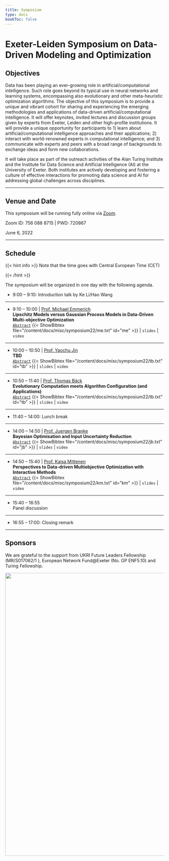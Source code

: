 ```yaml
---
title: Symposium
type: docs
bookToc: false
---
```


# Exeter-Leiden Symposium on Data-Driven Modeling and Optimization

<link rel="stylesheet" href="/academicons/academicons-1.9.0/css/academicons.min.css"/>
<link rel="stylesheet" href="https://maxcdn.bootstrapcdn.com/font-awesome/4.4.0/css/font-awesome.min.css">
<head>
<script src='https://kit.fontawesome.com/a076d05399.js' crossorigin='anonymous'></script>
<link rel="stylesheet" href="https://fonts.googleapis.com/icon?family=Material+Icons">
<link rel="stylesheet" href="https://cdnjs.cloudflare.com/ajax/libs/font-awesome/4.7.0/css/font-awesome.min.css">
</head>

<script>
  function toggle_visibility(id) {
      var e = document.getElementById(id);
      if(e.style.display == 'block')
        e.style.display = 'none';
      else
        e.style.display = 'block';
  }
</script>

<style>
hr.dashed {
  border-top: 1px dashed #bbb;
}

.grid-container {
  display: grid;
  grid-template-columns: 40% 60%;
  grid-gap: 5px;
  background-color: transparent;
  padding: 5px;
}

.bibtexpre{
	background-color:#F8F8FA;
  border-radius:5px;
  border: 2px solid #D8D8DA;
  margin:10px;
}
</style>

## Objectives

Data has been playing an ever-growing role in artificial/computational intelligence. Such role goes beyond its typical use in neural networks and learning systems, encompassing also evolutionary and other meta-heuristic optimization algorithms. The objective of this symposium is to provide a unique and vibrant cohort for sharing and experiencing the emerging methodologies and applications of data-driven artificial/computational intelligence. It will offer keynotes, invited lectures and discussion groups given by experts from Exeter, Leiden and other high-profile institutions. It will provide a unique opportunity for participants to 1) learn about artificial/computational intelligence approaches and their applications; 2) interact with world-renowned experts in computational intelligence; and 3) communicate with experts and peers with a broad range of backgrounds to exchange ideas and form new collaborations.

It will take place as part of the outreach activities of the Alan Turing Institute and the Institute for Data Science and Artificial Intelligence (AI) at the University of Exeter. Both institutes are actively developing and fostering a culture of effective interactions for promoting data science and AI for addressing global challenges across disciplines.

---

## Venue and Date

This symposium will be running fully online via [Zoom](https://zoom.us/).<br>

<i class='fa fa-whatsapp' style='font-size:16px'></i> Zoom ID: 756 088 8715 | PWD: 720867

<i class='fa fa-calendar' style='font-size:16px'></i> June 6, 2022<br>

---

## Schedule

{{< hint info >}}
Note that the time goes with Central European Time (CET)

{{< /hint >}}

The symposium will be organized in one day with the following agenda.

- 9:00 – 9:10: Introduction talk by Ke Li/Hao Wang

---
- 9:10 – 10:00 | [Prof. Michael Emmerich](https://www.universiteitleiden.nl/en/staffmembers/michael-emmerich#tab-1)<br>
<i class='fa fa-bullhorn' style='font-size:16px'></i> **Lipschitz Models versus Gaussian Process Models in Data-Driven Multi-objective Optimization**<br>
<i class='fa fa-wpforms' style='font-size:16px'></i> <a href="#/" onclick="toggle_visibility('me');">`Abstract`</a>
{{< ShowBibtex file="/content/docs/misc/symposium22/me.txt" id="me" >}} | <i class='fa fa-file-powerpoint-o' style='font-size:16px'></i> `slides` | <i class='fa fa-file-video-o' style='font-size:16px'></i> `video` 

---
- 10:00 – 10:50 | [Prof. Yaochu Jin](https://ekvv.uni-bielefeld.de/pers_publ/publ/PersonDetail.jsp;jsessionid=3FD713274DEE8417BCA9E9D6902DDB8E?personId=308725127)<br>
<i class='fa fa-bullhorn' style='font-size:16px'></i> **TBD**<br>
<i class='fa fa-wpforms' style='font-size:16px'></i> <a href="#/" onclick="toggle_visibility('tb');">`Abstract`</a>
{{< ShowBibtex file="/content/docs/misc/symposium22/tb.txt" id="tb" >}} | <i class='fa fa-file-powerpoint-o' style='font-size:16px'></i> `slides` | <i class='fa fa-file-video-o' style='font-size:16px'></i> `video` 

---
- 10:50 – 11:40 | [Prof. Thomas Bäck](https://www.universiteitleiden.nl/en/staffmembers/thomas-back)<br>
<i class='fa fa-bullhorn' style='font-size:16px'></i> **Evolutionary Computation meets Algorithm Configuration (and Applications)**<br>
<i class='fa fa-wpforms' style='font-size:16px'></i> <a href="#/" onclick="toggle_visibility('tb');">`Abstract`</a>
{{< ShowBibtex file="/content/docs/misc/symposium22/tb.txt" id="tb" >}} | <i class='fa fa-file-powerpoint-o' style='font-size:16px'></i> `slides` | <i class='fa fa-file-video-o' style='font-size:16px'></i> `video` 

---
- 11:40 – 14:00: Lunch break
---
- 14:00 – 14:50 | [Prof. Juergen Branke](https://www.wbs.ac.uk/about/person/juergen-branke/)<br>
<i class='fa fa-bullhorn' style='font-size:16px'></i> **Bayesian Optimisation and Input Uncertainty Reduction**<br>
<i class='fa fa-wpforms' style='font-size:16px'></i> <a href="#/" onclick="toggle_visibility('jb');">`Abstract`</a>
{{< ShowBibtex file="/content/docs/misc/symposium22/jb.txt" id="jb" >}} | <i class='fa fa-file-powerpoint-o' style='font-size:16px'></i> `slides` | <i class='fa fa-file-video-o' style='font-size:16px'></i> `video` 

---
- 14:50 – 15:40 | [Prof. Kaisa Mittenen]()<br>
<i class='fa fa-bullhorn' style='font-size:16px'></i> **Perspectives to Data-driven Multiobjective Optimization with Interactive Methods**<br>
<i class='fa fa-wpforms' style='font-size:16px'></i> <a href="#/" onclick="toggle_visibility('km');">`Abstract`</a>
{{< ShowBibtex file="/content/docs/misc/symposium22/km.txt" id="km" >}} | <i class='fa fa-file-powerpoint-o' style='font-size:16px'></i> `slides` | <i class='fa fa-file-video-o' style='font-size:16px'></i> `video` 

---
- 15:40 – 16:55<br> 
<i class='fa fa-comments' style='font-size:16px'></i> Panel discussion

---
- 16:55 – 17:00: Closing remark

---

## Sponsors

We are grateful to the support from UKRI Future Leaders Fellowship (MR/S017062/1 ), European Network Fund@Exeter (No. GP ENF5.10) and Turing Fellowship.

 <img src="/media/symposium22_logo.jpeg" width="900"><br>
